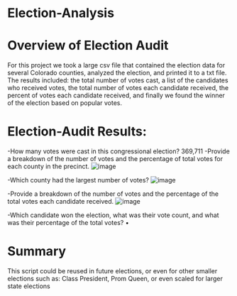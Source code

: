 # Election-Analysis
# Overview of Election Audit
For this project we took a large csv file that contained the election data for several Colorado counties, analyzed the election, and printed it to a txt file. The results included: the total number of votes cast, a list of the candidates who received votes, the total number of votes each candidate received, the percent of votes each candidate received, and finally we found the winner of the election based on popular votes.
# Election-Audit Results: 
 -How many votes were cast in this congressional election? 369,711
 -Provide a breakdown of the number of votes and the percentage of total votes for each county in the precinct.
![image](https://user-images.githubusercontent.com/101481759/163689980-869f0c91-c02c-4b59-bbde-ef5bf5f47d07.png) 

-Which county had the largest number of votes?
![image](https://user-images.githubusercontent.com/101481759/163689988-a20d3648-3283-4fb4-bfda-85d90c6d073e.png)

 -Provide a breakdown of the number of votes and the percentage of the total votes each candidate received.
![image](https://user-images.githubusercontent.com/101481759/163689996-25223465-4b38-4529-9afe-faea88ff43b3.png)


 -Which candidate won the election, what was their vote count, and what was their percentage of the total votes?
•	 
# Summary
This script could be reused in future elections, or even for other smaller elections such as: Class President, Prom Queen, or even scaled for larger state elections





